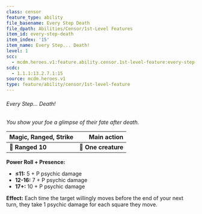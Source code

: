 ```yaml
---
class: censor
feature_type: ability
file_basename: Every Step Death
file_dpath: Abilities/Censor/1st-Level Features
item_id: every-step-death
item_index: '15'
item_name: Every Step... Death!
level: 1
scc:
  - mcdm.heroes.v1:feature.ability.censor.1st-level-feature:every-step-death
scdc:
  - 1.1.1:13.2.7.1:15
source: mcdm.heroes.v1
type: feature/ability/censor/1st-level-feature
---
```


###### Every Step... Death!

*You show your foe a glimpse of their fate after death.*

| **Magic, Ranged, Strike** |     **Main action** |
| ------------------------- | ------------------: |
| **📏 Ranged 10**          | **🎯 One creature** |

**Power Roll + Presence:**

- **≤11:** 5 + P psychic damage
- **12-16:** 7 + P psychic damage
- **17+:** 10 + P psychic damage

**Effect:** Each time the target willingly moves before the end of your next turn, they take 1 psychic damage for each square they move.

